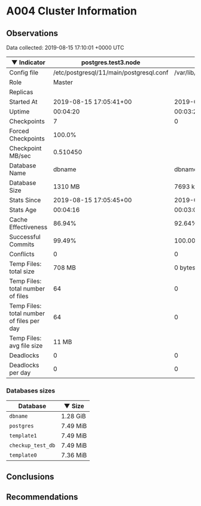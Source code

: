 # A004 Cluster Information #

## Observations ##
Data collected: 2019-08-15 17:10:01 +0000 UTC  

|&#9660;&nbsp;Indicator | postgres.test3.node | postgres.test1.node | postgres.test2.node |
|--------|-------|-------- |-------- |
|Config file |/etc/postgresql/11/main/postgresql.conf|/var/lib/postgresql/11/data1/postgresql.conf|/var/lib/postgresql/11/data2/postgresql.conf|
|Role |Master|<no value>|<no value>|
|Replicas ||<no value>|<no value>|
|Started At |2019-08-15&nbsp;17:05:41+00|2019-08-15 17:05:50+00|2019-08-15 17:05:58+00|
|Uptime |00:04:20|00:03:22|00:03:34|
|Checkpoints |7|0|0|
|Forced Checkpoints |100.0%|<no value>|<no value>|
|Checkpoint MB/sec |0.510450|<no value>|<no value>|
|Database Name |dbname|dbname|dbname|
|Database Size |1310&nbsp;MB|7693 kB|7709 kB|
|Stats Since |2019-08-15&nbsp;17:05:45+00|2019-08-15 17:06:05+00|2019-08-15 17:06:05+00|
|Stats Age |00:04:16|00:03:07|00:03:27|
|Cache Effectiveness |86.94%|92.64%|92.64%|
|Successful Commits |99.49%|100.00%|100.00%|
|Conflicts |0|0|0|
|Temp Files: total size |708&nbsp;MB|0 bytes|0 bytes|
|Temp Files: total number of files |64|0|0|
|Temp Files: total number of files per day |64|0|0|
|Temp Files: avg file size |11&nbsp;MB|<no value>|<no value>|
|Deadlocks |0|0|0|
|Deadlocks per day |0|0|0|


### Databases sizes ###

| Database | &#9660;&nbsp;Size |
|----------|--------|
| `dbname` | 1.28&nbsp;GiB |
| `postgres` | 7.49&nbsp;MiB |
| `template1` | 7.49&nbsp;MiB |
| `checkup_test_db` | 7.49&nbsp;MiB |
| `template0` | 7.36&nbsp;MiB |


## Conclusions ##


## Recommendations ##

